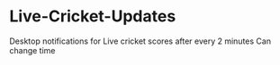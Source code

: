 # Live-Cricket-Updates
Desktop notifications for Live cricket scores after every 2 minutes
Can change time









 
